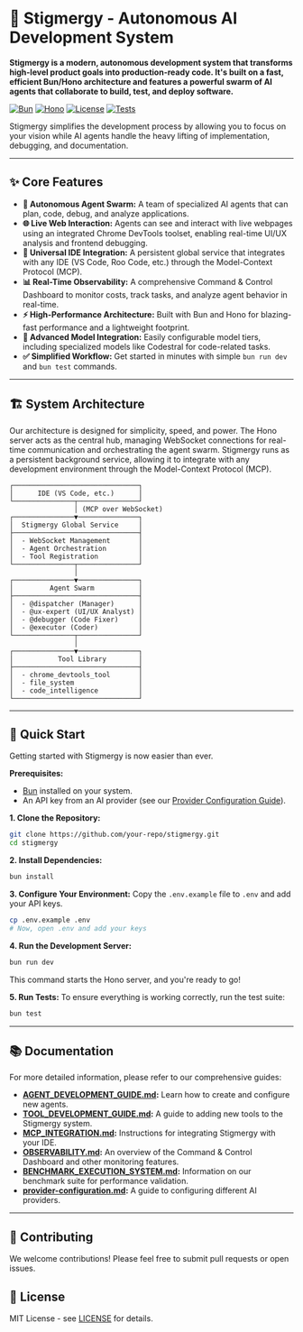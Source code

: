 # 🚀 Stigmergy - Autonomous AI Development System

**Stigmergy is a modern, autonomous development system that transforms high-level product goals into production-ready code. It's built on a fast, efficient Bun/Hono architecture and features a powerful swarm of AI agents that collaborate to build, test, and deploy software.**

[![Bun](https://img.shields.io/badge/Bun-1.x-yellow.svg)](https://bun.sh/)
[![Hono](https://img.shields.io/badge/Hono-4.x-orange.svg)](https://hono.dev/)
[![License](https://img.shields.io/badge/License-MIT-blue.svg)](LICENSE)
[![Tests](https://img.shields.io/badge/Tests-Passing-brightgreen.svg)](#-testing)

Stigmergy simplifies the development process by allowing you to focus on your vision while AI agents handle the heavy lifting of implementation, debugging, and documentation.

---

## ✨ Core Features

-   **🤖 Autonomous Agent Swarm:** A team of specialized AI agents that can plan, code, debug, and analyze applications.
-   **🌐 Live Web Interaction:** Agents can see and interact with live webpages using an integrated Chrome DevTools toolset, enabling real-time UI/UX analysis and frontend debugging.
-   **🔌 Universal IDE Integration:** A persistent global service that integrates with any IDE (VS Code, Roo Code, etc.) through the Model-Context Protocol (MCP).
-   **📊 Real-Time Observability:** A comprehensive Command & Control Dashboard to monitor costs, track tasks, and analyze agent behavior in real-time.
-   **⚡️ High-Performance Architecture:** Built with Bun and Hono for blazing-fast performance and a lightweight footprint.
-   **🧠 Advanced Model Integration:** Easily configurable model tiers, including specialized models like Codestral for code-related tasks.
-   **✅ Simplified Workflow:** Get started in minutes with simple `bun run dev` and `bun test` commands.

---

## 🏗️ System Architecture

Our architecture is designed for simplicity, speed, and power. The Hono server acts as the central hub, managing WebSocket connections for real-time communication and orchestrating the agent swarm. Stigmergy runs as a persistent background service, allowing it to integrate with any development environment through the Model-Context Protocol (MCP).

```
┌───────────────────────────────┐
│      IDE (VS Code, etc.)      │
└───────────────┬───────────────┘
                │ (MCP over WebSocket)
┌───────────────▼───────────────┐
│  Stigmergy Global Service     │
├───────────────────────────────┤
│  - WebSocket Management       │
│  - Agent Orchestration        │
│  - Tool Registration          │
└───────────────┬───────────────┘
                │
┌───────────────▼───────────────┐
│         Agent Swarm           │
├───────────────────────────────┤
│  - @dispatcher (Manager)      │
│  - @ux-expert (UI/UX Analyst) │
│  - @debugger (Code Fixer)     │
│  - @executor (Coder)          │
└───────────────┬───────────────┘
                │
┌───────────────▼───────────────┐
│           Tool Library        │
├───────────────────────────────┤
│  - chrome_devtools_tool       │
│  - file_system                │
│  - code_intelligence          │
└───────────────────────────────┘
```

---

## 🚀 Quick Start

Getting started with Stigmergy is now easier than ever.

**Prerequisites:**
*   [Bun](https://bun.sh/) installed on your system.
*   An API key from an AI provider (see our [Provider Configuration Guide](./docs/provider-configuration.md)).

**1. Clone the Repository:**
```bash
git clone https://github.com/your-repo/stigmergy.git
cd stigmergy
```

**2. Install Dependencies:**
```bash
bun install
```

**3. Configure Your Environment:**
Copy the `.env.example` file to `.env` and add your API keys.
```bash
cp .env.example .env
# Now, open .env and add your keys
```

**4. Run the Development Server:**
```bash
bun run dev
```
This command starts the Hono server, and you're ready to go!

**5. Run Tests:**
To ensure everything is working correctly, run the test suite:
```bash
bun test
```

---

## 📚 Documentation

For more detailed information, please refer to our comprehensive guides:

-   **[AGENT_DEVELOPMENT_GUIDE.md](./docs/AGENT_DEVELOPMENT_GUIDE.md):** Learn how to create and configure new agents.
-   **[TOOL_DEVELOPMENT_GUIDE.md](./docs/TOOL_DEVELOPMENT_GUIDE.md):** A guide to adding new tools to the Stigmergy system.
-   **[MCP_INTEGRATION.md](./docs/MCP_INTEGRATION.md):** Instructions for integrating Stigmergy with your IDE.
-   **[OBSERVABILITY.md](./docs/OBSERVABILITY.md):** An overview of the Command & Control Dashboard and other monitoring features.
-   **[BENCHMARK_EXECUTION_SYSTEM.md](./docs/BENCHMARK_EXECUTION_SYSTEM.md):** Information on our benchmark suite for performance validation.
-   **[provider-configuration.md](./docs/provider-configuration.md):** A guide to configuring different AI providers.

---

## 🤝 Contributing

We welcome contributions! Please feel free to submit pull requests or open issues.

## 📜 License

MIT License - see [LICENSE](LICENSE) for details.